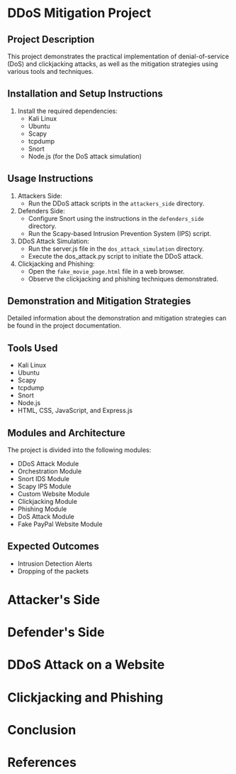 # DDoS Mitigation Project

## Project Description
This project demonstrates the practical implementation of denial-of-service (DoS) and clickjacking attacks, as well as the mitigation strategies using various tools and techniques.

## Installation and Setup Instructions
1. Install the required dependencies:
   - Kali Linux
   - Ubuntu
   - Scapy
   - tcpdump
   - Snort
   - Node.js (for the DoS attack simulation)

## Usage Instructions
1. Attackers Side:
   - Run the DDoS attack scripts in the `attackers_side` directory.
2. Defenders Side:
   - Configure Snort using the instructions in the `defenders_side` directory.
   - Run the Scapy-based Intrusion Prevention System (IPS) script.
3. DDoS Attack Simulation:
   - Run the server.js file in the `dos_attack_simulation` directory.
   - Execute the dos_attack.py script to initiate the DDoS attack.
4. Clickjacking and Phishing:
   - Open the `fake_movie_page.html` file in a web browser.
   - Observe the clickjacking and phishing techniques demonstrated.

## Demonstration and Mitigation Strategies
Detailed information about the demonstration and mitigation strategies can be found in the project documentation.

## Tools Used
- Kali Linux
- Ubuntu
- Scapy
- tcpdump
- Snort
- Node.js
- HTML, CSS, JavaScript, and Express.js

## Modules and Architecture
The project is divided into the following modules:
- DDoS Attack Module
- Orchestration Module
- Snort IDS Module
- Scapy IPS Module
- Custom Website Module
- Clickjacking Module
- Phishing Module
- DoS Attack Module
- Fake PayPal Website Module

## Expected Outcomes
- Intrusion Detection Alerts
- Dropping of the packets

# Attacker's Side
# Defender's Side
# DDoS Attack on a Website
# Clickjacking and Phishing
# Conclusion
# References
